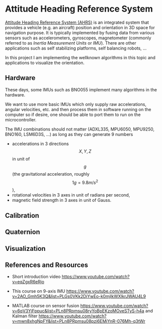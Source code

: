 # Attitude Heading Reference System

[Attitude Heading Reference System (AHRS)](https://www.faa.gov/documentLibrary/media/Advisory_Circular/AC_20-181.pdf) is an integrated system that provides a vehicle (e.g. an aircraft) position and orientation in 3D space for navigation purpose. It is typically implemented by fusing data from various sensors such as accelerometers, gyroscopes, magnetometer (commonly referred to as *Inertia Measurement Units* or *IMU*). There are other applications such as self stabilizing platforms, self balancing robots, ...

In this project I am implementing the wellknown algorithms in this topic and applications to visualize the orientation.

## Hardware

These days, some IMUs such as BNO055 implement many algorithms in the hardware.

We want to use more basic IMUs which only supply raw accelerations, angular velocities, etc. and then process them in software running on the computer so if desire, one should be able to port them to run on the microcontroller.

The IMU combinations should not matter (ADXL335, MPU6050, MPU9250, BNO160, LSM6D3S, ...) as long as they can generate 9 numbers

 * accelerations in 3 directions $$X, Y, Z$$ in unit of $$g$$ (the gravitational acceleration, roughly $$1g = 9.8 m/s^2$$),
 * rotational velocities in 3 axes in unit of radians per second,
 * magnetic field strength in 3 axes in unit of Gauss.

## Calibration

## Quaternion

## Visualization

## References and Resources

 * Short introduction video https://www.youtube.com/watch?v=eqZgxR6eRjo

 * This course on 9-axis IMU https://www.youtube.com/watch?v=2AO_Gmh5K3Q&list=PLGs0VKk2DiYwEo-k0mjIkWXlkrJWAU4L9

 * MATLAB course on sensor fusion https://www.youtube.com/watch?v=6qV3YjFppuc&list=PLn8PRpmsu08ryYoBpEKzoMOveSTyS-h4a and Kalman filter https://www.youtube.com/watch?v=mwn8xhgNpFY&list=PLn8PRpmsu08pzi6EMiYnR-076Mh-q3tWr
